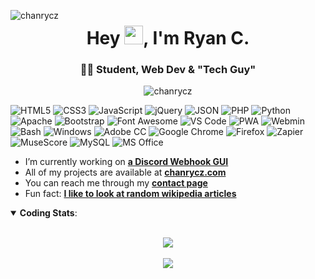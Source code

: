 <p>
<img src="https://komarev.com/ghpvc/?username=chanrycz&label=Profile%20views&color=0e75b6&style=flat" alt="chanrycz" align="left">
</p>

<h1 align="center">Hey <img src="https://dl.chanrycz.com/giphy.gif" width="30px" height="30px">, I'm Ryan C.</h1>
<h3 align="center">👨‍💻 Student, Web Dev & "Tech Guy"</h3>
<p align="center"><img src="https://github-profile-trophy.vercel.app/?username=chanrycz&theme=flat&title=Commit,Stars,Issues,PullRequest,Repositories&column=5" alt="chanrycz" /></p>
<p>
    <img alt="HTML5" src="https://img.shields.io/badge/-HTML5-E34F26?logo=html5&logoColor=white&style=flat-square">
    <img alt="CSS3" src="https://img.shields.io/badge/-CSS3-1572B6?logo=css3&logoColor=white&style=flat-square">
    <img alt="JavaScript" src="https://img.shields.io/badge/-JavaScript-F7DF1E?logo=javascript&logoColor=black&style=flat-square">
    <img alt="jQuery" src="https://img.shields.io/badge/-jQuery-0769AD?logo=jquery&logoColor=white&style=flat-square">
    <img alt="JSON" src="https://img.shields.io/badge/-JSON-000000?logo=json&logoColor=white&style=flat-square">
    <img alt="PHP" src="https://img.shields.io/badge/-PHP-777BB4?logo=php&logoColor=white&style=flat-square">
    <img alt="Python" src="https://img.shields.io/badge/-Python-3776AB?logo=python&logoColor=white&style=flat-square">
    <img alt="Apache" src="https://img.shields.io/badge/-Apache-D22128?logo=apache&logoColor=white&style=flat-square">
    <img alt="Bootstrap" src="https://img.shields.io/badge/-Bootstrap-7952B3?logo=bootstrap&logoColor=white&style=flat-square">
    <img alt="Font Awesome" src="https://img.shields.io/badge/-Font Awesome-339AF0?logo=font%20awesome&logoColor=white&style=flat-square">
    <img alt="VS Code" src="https://img.shields.io/badge/-VS%20Code-007ACC?logo=visual%20studio%20code&logoColor=white&style=flat-square">
    <img alt="PWA" src="https://img.shields.io/badge/-PWA-5A0FC8?logo=pwa&logoColor=white&style=flat-square">
    <img alt="Webmin" src="https://img.shields.io/badge/-Webmin-7DA0D0?logo=webmin&logoColor=white&style=flat-square">
    <img alt="Bash" src="https://img.shields.io/badge/-Bash-4EAA25?logo=gnu%20bash&logoColor=white&style=flat-square">
    <img alt="Windows" src="https://img.shields.io/badge/-Windows-0078D6?logo=gnu%20bash&logoColor=white&style=flat-square">
    <img alt="Adobe CC" src="https://img.shields.io/badge/-Adobe%20CC-DA1F26?logo=adobe%20creative%20cloud&logoColor=white&style=flat-square">
    <img alt="Google Chrome" src="https://img.shields.io/badge/-Google%20Chrome-4285F4?logo=google%20chrome&logoColor=white&style=flat-square">
    <img alt="Firefox" src="https://img.shields.io/badge/-Firefox-FF7139?logo=firefox%20browser&logoColor=white&style=flat-square">
    <img alt="Zapier" src="https://img.shields.io/badge/-Zapier-FF4A00?logo=zapier&logoColor=white&style=flat-square">
    <img alt="MuseScore" src="https://img.shields.io/badge/-MuseScore-1A70B8?logo=musescore&logoColor=white&style=flat-square">
    <img alt="MySQL" src="https://img.shields.io/badge/-MySQL-4479A1?logo=mysql&logoColor=white&style=flat-square">
    <img alt="MS Office" src="https://img.shields.io/badge/-MS%20Office-D83B01?logo=microsoft%20office&logoColor=white&style=flat-square">
</p>

<ul>
    <li>I’m currently working on <a href="https://chanrycz.com/webhook-gui"><b>a Discord Webhook GUI</b></a></li>
    <li>All of my projects are available at <a href="https://chanrycz.com"><b>chanrycz.com</b></a></li>
    <li>You can reach me through my <a href="https://chanrycz.com/contact"><b>contact page</b></a></li>
    <li>Fun fact: <a href="https://en.wikipedia.org/wiki/Special:Random"><b>I like to look at random wikipedia articles</b></a></li>
</ul>

<details open>
  <summary><b>Coding Stats</b>:</summary>
  <br>
  <p align="center">
  <img align="center" src="https://github-readme-stats.vercel.app/api?username=chanrycz&show_icons=true&count_private=true&include_all_commits=true&custom_title=GitHub&line_height=27&theme=graywhite"/>
  <br><br>
  <img align="center" src="https://github-readme-stats.vercel.app/api/top-langs/?username=chanrycz&theme=graywhite&langs_count=8&layout=compact&custom_title=Repo%20Languages" />
  </p>
</details>
